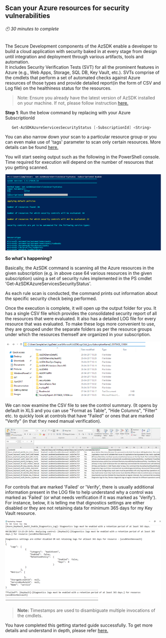 ## Scan your Azure resources for security vulnerabilities
###### :clock10: 30 minutes to complete
The Secure Development components of the AzSDK enable a developer to build a cloud application with security baked in at every stage from design until integration and deployment through various artifacts, tools and automation.  
It includes Security Verification Tests (SVT) for all the prominent features in Azure (e.g., Web Apps, Storage, SQL DB, Key Vault, etc.). SVTs comprise of the cmdlets that perform a set of automated checks against Azure resources of those types and provide detailed report(in the form of CSV and Log file) on the healthiness status for the resources.

> Note: Ensure you already have the latest version of AzSDK installed on your machine. If not, please follow instruction [here.](../00a-Setup/Readme.md)  

**Step 1**: Run the below command by replacing with your Azure SubscriptionId  
```PowerShell
   Get-AzSDKAzureServicesSecurityStatus [-SubscriptionId] <String>
```
You can also narrow down your scan to a particular resource group or you can even make use of 'tags' parameter to scan only certain resources. More details can be found [here.](../02-Secure-Development/Secure_Development_userguide.md#how-do-i-check-for-specific-resource-groups-or-tagged-resources-only)  

You will start seeing output such as the following in the PowerShell console. Time required for execution will depend on the number of resources that you getting scanned.    

![00_AzSDK_ServicesSecurity_Status](../Images/00_AzSDK_ServicesSecurity_Status.png)  

**So what's happening?** 

Basically, the AzSDK command is scanning all the Azure resources in the given subscription (e.g. in above case 64 various resources in the given subscription) using a set of security rules implemented in the PS cmdlet 'Get-AzSDKAzureServicesSecurityStatus'. 

As each rule scan is conducted, the command prints out information about the specific security check being performed. 

Once the execution is complete, it will open up the output folder for you. It has a single CSV file which provides the consolidated security report of all the resources that were evaluated. It also has a detailed LOG file for every resource that was evaluated. To make these logs more convenient to use, they are grouped under the separate folders as per the resource groups under which the resources themself are organized in your subscription. 

![00_AzSDK_ServiceSecurity_OP_Folder](../Images/00_AzSDK_ServiceSecurity_OP_Folder.png)  

We can now examine the CSV file to see the control summary. (It opens by default in XLS and you can use "Format as Table", "Hide Columns", "Filter" etc. to quickly look at controls that have "Failed" or ones that are marked "Verify" (in that they need manual verification).  

![00_AzSDK_Service_Status_OP_CSV](../Images/00_AzSDK_Service_Status_OP_CSV.PNG)  

For controls that are marked 'Failed' or 'Verify', there is usually additional information present in the LOG file to help understand why a control was marked as 'Failed' (or what needs verification if it was marked as 'Verify'). For instance, below, it is telling me that dignostics settings are either disabled or they are not retaining data for minimum 365 days for my Key Vault resource.

![00_AzSDK_ServicesSecurity_Status__OP_Log](../Images/00_AzSDK_ServicesSecurity_Status_OP_Log.png)  

> **Note:** Timestamps are used to disambiguate multiple invocations of the cmdlets.  

You have completed this getting started guide successfully. To get more details and understand in depth, please refer [here.](../02-Secure-Development/Secure_Development_userguide.md)
